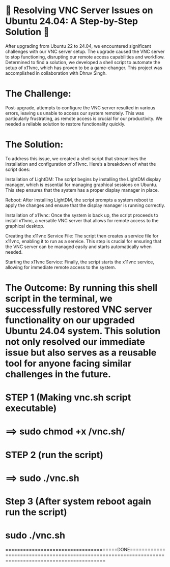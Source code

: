 # 🚀 Resolving VNC Server Issues on Ubuntu 24.04: A Step-by-Step Solution 🚀

 After upgrading from Ubuntu 22 to 24.04, we encountered significant challenges with our VNC server setup. The upgrade caused the VNC server to stop functioning, disrupting our remote access capabilities and workflow. Determined to find a solution, we developed a shell script to automate the setup of x11vnc, which has proven to be a game-changer. This project was accomplished in collaboration with Dhruv Singh.

# The Challenge:
Post-upgrade, attempts to configure the VNC server resulted in various errors, leaving us unable to access our system remotely. This was particularly frustrating, as remote access is crucial for our productivity. We needed a reliable solution to restore functionality quickly.
# The Solution:
To address this issue, we created a shell script that streamlines the installation and configuration of x11vnc. Here’s a breakdown of what the script does:

Installation of LightDM: The script begins by installing the LightDM display manager, which is essential for managing graphical sessions on Ubuntu. This step ensures that the system has a proper display manager in place.

Reboot: After installing LightDM, the script prompts a system reboot to apply the changes and ensure that the display manager is running correctly.

Installation of x11vnc: Once the system is back up, the script proceeds to install x11vnc, a versatile VNC server that allows for remote access to the graphical desktop.

Creating the x11vnc Service File: The script then creates a service file for x11vnc, enabling it to run as a service. This step is crucial for ensuring that the VNC server can be managed easily and starts automatically when needed.

Starting the x11vnc Service: Finally, the script starts the x11vnc service, allowing for immediate remote access to the system.

The Outcome:
By running this shell script in the terminal, we successfully restored VNC server functionality on our upgraded Ubuntu 24.04 system. This solution not only resolved our immediate issue but also serves as a reusable tool for anyone facing similar challenges in the future.
================================================================================================================================================================================================================================================================================
# STEP 1 (Making vnc.sh script executable)
# ==> sudo chmod +x /vnc.sh/

# STEP 2 (run the script)
# ==> sudo ./vnc.sh
# Step 3 (After system reboot again run the script)
# sudo ./vnc.sh
======================================DONE====================================================================================================
